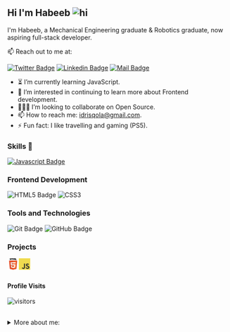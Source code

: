 ## Hi I'm Habeeb <img src="https://user-images.githubusercontent.com/1303154/88677602-1635ba80-d120-11ea-84d8-d263ba5fc3c0.gif" width="28px" alt="hi">

I'm Habeeb, a Mechanical Engineering graduate & Robotics graduate, now aspiring full-stack developer.

:mailbox: Reach out to me at:

[![Twitter Badge](https://img.shields.io/badge/-@habcodes-1ca0f1?style=flat&labelColor=1ca0f1&logo=twitter&logoColor=white&link=https://twitter.com/habcodes)](https://twitter.com/habcodes) [![Linkedin Badge](https://img.shields.io/badge/-Habeeb-0e76a8?style=flat&labelColor=0e76a8&logo=linkedin&logoColor=white)](https://www.linkedin.com/in/habeebidris/) [![Mail Badge](https://img.shields.io/badge/-Habeeb-c0392b?style=flat&labelColor=c0392b&logo=gmail&logoColor=white)](mailto:idrisqola@gmail.com)

<!-- TODO: Add last video link -->

- ⏳ I’m currently learning JavaScript.
- 👀 I’m interested in continuing to learn more about Frontend development.
- 👨🏿‍💻 I’m looking to collaborate on Open Source.
- 📫 How to reach me: idrisqola@gmail.com.
- ⚡ Fun fact: I like travelling and gaming (PS5).

<!-- TODO: Make technologies links takes you to repositories -->

### Skills 💼

[![Javascript Badge](https://img.shields.io/badge/-Javascript-F0DB4F?style=for-the-badge&labelColor=black&logo=javascript&logoColor=F0DB4F)](#)

### Frontend Development

![HTML5 Badge](https://img.shields.io/badge/html5-%23E34F26.svg?style=for-the-badge&logo=html5&logoColor=white) ![CSS3](https://img.shields.io/badge/css3-%231572B6.svg?style=for-the-badge&logo=css3&logoColor=white)

### Tools and Technologies

![Git Badge](https://img.shields.io/badge/git-%23F05033.svg?style=for-the-badge&logo=git&logoColor=white) ![GitHub Badge](https://img.shields.io/badge/github-%23121011.svg?style=for-the-badge&logo=github&logoColor=white)

### Projects

[<img align="left" alt="HTML5" width="26px" src="https://raw.githubusercontent.com/github/explore/80688e429a7d4ef2fca1e82350fe8e3517d3494d/topics/html/html.png" />][html5] <img align="left" alt="JavaScript" width="26px" src="https://raw.githubusercontent.com/github/explore/80688e429a7d4ef2fca1e82350fe8e3517d3494d/topics/javascript/javascript.png" />

<br />
<br />

#### Profile Visits

![visitors](https://visitor-badge.glitch.me/badge?page_id=Habeeb-I.Habeeb-I)

<br />

<details>
<summary>
  More about me:
</summary>

<br />
<br />

#### Coding Stats

<!--START_SECTION:waka-->

```text
JavaScript   2 hrs 25 mins   ████████████████████████▓   99.09 %
HTML         1 min           ▒░░░░░░░░░░░░░░░░░░░░░░░░   00.69 %
XML          0 secs          ░░░░░░░░░░░░░░░░░░░░░░░░░   00.22 %
```

<!--END_SECTION:waka-->

#### Github Stats

[![Habeeb's GitHub stats](https://github-readme-stats.vercel.app/api?username=Habeeb-I&hide=contribs,prs&theme=tokyonight)](https://github.com/Habeeb-I/github-readme-stats)

</details>

[html5]: https://github.com/Habeeb-I/landing-page-repo
